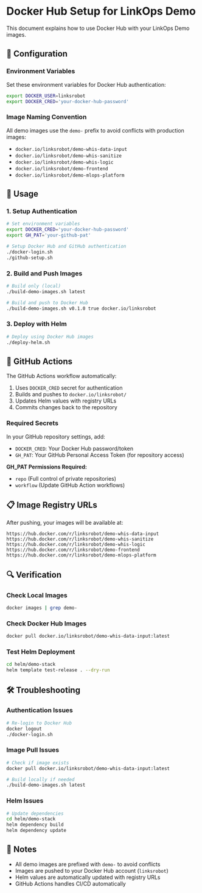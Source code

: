 # Docker Hub Setup for LinkOps Demo

This document explains how to use Docker Hub with your LinkOps Demo images.

## 🔧 Configuration

### Environment Variables

Set these environment variables for Docker Hub authentication:

```bash
export DOCKER_USER=linksrobot
export DOCKER_CRED='your-docker-hub-password'
```

### Image Naming Convention

All demo images use the `demo-` prefix to avoid conflicts with production images:

- `docker.io/linksrobot/demo-whis-data-input`
- `docker.io/linksrobot/demo-whis-sanitize`
- `docker.io/linksrobot/demo-whis-logic`
- `docker.io/linksrobot/demo-frontend`
- `docker.io/linksrobot/demo-mlops-platform`

## 🚀 Usage

### 1. Setup Authentication

```bash
# Set environment variables
export DOCKER_CRED='your-docker-hub-password'
export GH_PAT='your-github-pat'

# Setup Docker Hub and GitHub authentication
./docker-login.sh
./github-setup.sh
```

### 2. Build and Push Images

```bash
# Build only (local)
./build-demo-images.sh latest

# Build and push to Docker Hub
./build-demo-images.sh v0.1.0 true docker.io/linksrobot
```

### 3. Deploy with Helm

```bash
# Deploy using Docker Hub images
./deploy-helm.sh
```

## 🔄 GitHub Actions

The GitHub Actions workflow automatically:

1. Uses `DOCKER_CRED` secret for authentication
2. Builds and pushes to `docker.io/linksrobot/`
3. Updates Helm values with registry URLs
4. Commits changes back to the repository

### Required Secrets

In your GitHub repository settings, add:

- `DOCKER_CRED`: Your Docker Hub password/token
- `GH_PAT`: Your GitHub Personal Access Token (for repository access)

**GH_PAT Permissions Required:**
- `repo` (Full control of private repositories)
- `workflow` (Update GitHub Action workflows)

## 📋 Image Registry URLs

After pushing, your images will be available at:

```
https://hub.docker.com/r/linksrobot/demo-whis-data-input
https://hub.docker.com/r/linksrobot/demo-whis-sanitize
https://hub.docker.com/r/linksrobot/demo-whis-logic
https://hub.docker.com/r/linksrobot/demo-frontend
https://hub.docker.com/r/linksrobot/demo-mlops-platform
```

## 🔍 Verification

### Check Local Images
```bash
docker images | grep demo-
```

### Check Docker Hub Images
```bash
docker pull docker.io/linksrobot/demo-whis-data-input:latest
```

### Test Helm Deployment
```bash
cd helm/demo-stack
helm template test-release . --dry-run
```

## 🛠 Troubleshooting

### Authentication Issues
```bash
# Re-login to Docker Hub
docker logout
./docker-login.sh
```

### Image Pull Issues
```bash
# Check if image exists
docker pull docker.io/linksrobot/demo-whis-data-input:latest

# Build locally if needed
./build-demo-images.sh latest
```

### Helm Issues
```bash
# Update dependencies
cd helm/demo-stack
helm dependency build
helm dependency update
```

## 📝 Notes

- All demo images are prefixed with `demo-` to avoid conflicts
- Images are pushed to your Docker Hub account (`linksrobot`)
- Helm values are automatically updated with registry URLs
- GitHub Actions handles CI/CD automatically 